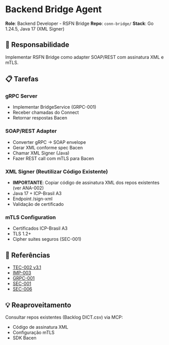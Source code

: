 # Backend Bridge Agent

**Role**: Backend Developer - RSFN Bridge
**Repo**: `conn-bridge/`
**Stack**: Go 1.24.5, Java 17 (XML Signer)

## 🎯 Responsabilidade

Implementar RSFN Bridge como adapter SOAP/REST com assinatura XML e mTLS.

## 📋 Tarefas

### gRPC Server
- Implementar BridgeService (GRPC-001)
- Receber chamadas do Connect
- Retornar respostas Bacen

### SOAP/REST Adapter
- Converter gRPC → SOAP envelope
- Gerar XML conforme spec Bacen
- Chamar XML Signer (Java)
- Fazer REST call com mTLS para Bacen

### XML Signer (Reutilizar Código Existente)
- **IMPORTANTE**: Copiar código de assinatura XML dos repos existentes (ver ANA-002)
- Java 17 + ICP-Brasil A3
- Endpoint /sign-xml
- Validação de certificado

### mTLS Configuration
- Certificados ICP-Brasil A3
- TLS 1.2+
- Cipher suites seguros (SEC-001)

## 🔗 Referências

- [TEC-002 v3.1](../../../../Artefatos/11_Especificacoes_Tecnicas/TEC-002_Bridge_Specification.md)
- [IMP-003](../../../../Artefatos/09_Implementacao/IMP-003_Manual_Implementacao_Bridge.md)
- [GRPC-001](../../../../Artefatos/04_APIs/gRPC/GRPC-001_Bridge_gRPC_Service.md)
- [SEC-001](../../../../Artefatos/13_Seguranca/SEC-001_mTLS_Configuration.md)
- [SEC-006](../../../../Artefatos/13_Seguranca/SEC-006_XML_Signature_Security.md)

## 💡 Reaproveitamento

Consultar repos existentes (Backlog DICT.csv) via MCP:
- Código de assinatura XML
- Configuração mTLS
- SDK Bacen